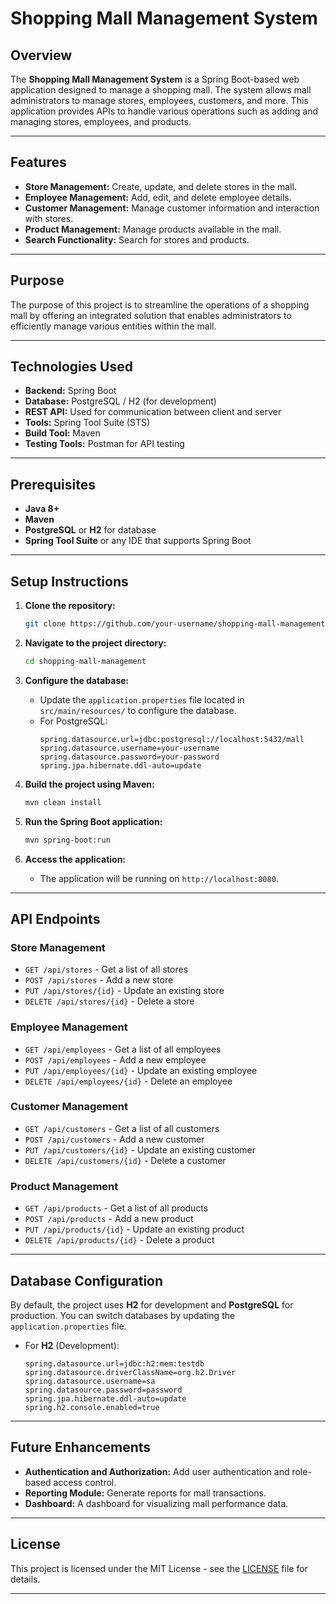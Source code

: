 
# Shopping Mall Management System

## Overview

The **Shopping Mall Management System** is a Spring Boot-based web application designed to manage a shopping mall. The system allows mall administrators to manage stores, employees, customers, and more. This application provides APIs to handle various operations such as adding and managing stores, employees, and products.

---

## Features

- **Store Management:** Create, update, and delete stores in the mall.
- **Employee Management:** Add, edit, and delete employee details.
- **Customer Management:** Manage customer information and interaction with stores.
- **Product Management:** Manage products available in the mall.
- **Search Functionality:** Search for stores and products.

---

## Purpose

The purpose of this project is to streamline the operations of a shopping mall by offering an integrated solution that enables administrators to efficiently manage various entities within the mall.

---

## Technologies Used

- **Backend:** Spring Boot
- **Database:** PostgreSQL / H2 (for development)
- **REST API:** Used for communication between client and server
- **Tools:** Spring Tool Suite (STS)
- **Build Tool:** Maven
- **Testing Tools:** Postman for API testing

---

## Prerequisites

- **Java 8+**
- **Maven**
- **PostgreSQL** or **H2** for database
- **Spring Tool Suite** or any IDE that supports Spring Boot

---

## Setup Instructions

1. **Clone the repository:**
    ```bash
    git clone https://github.com/your-username/shopping-mall-management.git
    ```

2. **Navigate to the project directory:**
    ```bash
    cd shopping-mall-management
    ```

3. **Configure the database:**
    - Update the `application.properties` file located in `src/main/resources/` to configure the database.
    - For PostgreSQL:
      ```properties
      spring.datasource.url=jdbc:postgresql://localhost:5432/mall
      spring.datasource.username=your-username
      spring.datasource.password=your-password
      spring.jpa.hibernate.ddl-auto=update
      ```

4. **Build the project using Maven:**
    ```bash
    mvn clean install
    ```

5. **Run the Spring Boot application:**
    ```bash
    mvn spring-boot:run
    ```

6. **Access the application:**
   - The application will be running on `http://localhost:8080`.

---

## API Endpoints

### Store Management
- `GET /api/stores` - Get a list of all stores
- `POST /api/stores` - Add a new store
- `PUT /api/stores/{id}` - Update an existing store
- `DELETE /api/stores/{id}` - Delete a store

### Employee Management
- `GET /api/employees` - Get a list of all employees
- `POST /api/employees` - Add a new employee
- `PUT /api/employees/{id}` - Update an existing employee
- `DELETE /api/employees/{id}` - Delete an employee

### Customer Management
- `GET /api/customers` - Get a list of all customers
- `POST /api/customers` - Add a new customer
- `PUT /api/customers/{id}` - Update an existing customer
- `DELETE /api/customers/{id}` - Delete a customer

### Product Management
- `GET /api/products` - Get a list of all products
- `POST /api/products` - Add a new product
- `PUT /api/products/{id}` - Update an existing product
- `DELETE /api/products/{id}` - Delete a product

---

## Database Configuration

By default, the project uses **H2** for development and **PostgreSQL** for production. You can switch databases by updating the `application.properties` file.

- For **H2** (Development):
    ```properties
    spring.datasource.url=jdbc:h2:mem:testdb
    spring.datasource.driverClassName=org.h2.Driver
    spring.datasource.username=sa
    spring.datasource.password=password
    spring.jpa.hibernate.ddl-auto=update
    spring.h2.console.enabled=true
    ```

---

## Future Enhancements

- **Authentication and Authorization:** Add user authentication and role-based access control.
- **Reporting Module:** Generate reports for mall transactions.
- **Dashboard:** A dashboard for visualizing mall performance data.

---

## License

This project is licensed under the MIT License - see the [LICENSE](LICENSE) file for details.

---

